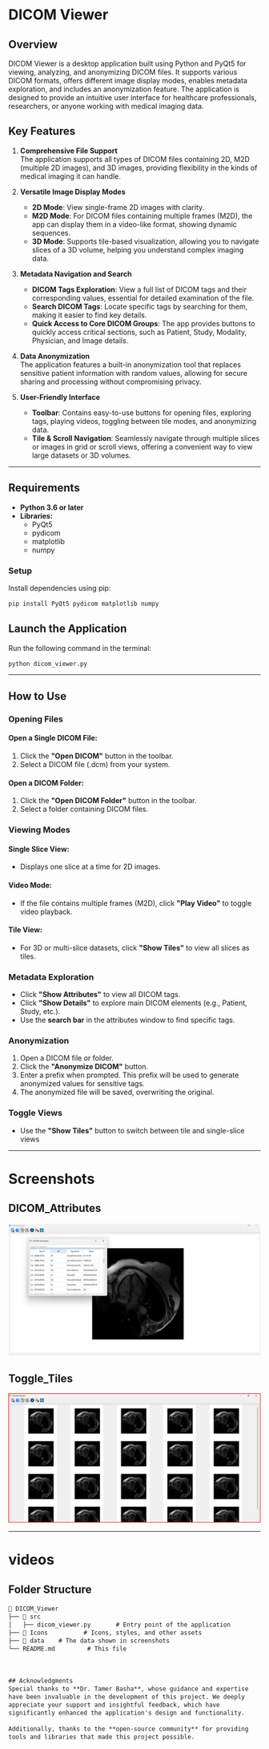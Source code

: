 # DICOM Viewer
## Overview

DICOM Viewer is a desktop application built using Python and PyQt5 for viewing, analyzing, and anonymizing DICOM files. It supports various DICOM formats, offers different image display modes, enables metadata exploration, and includes an anonymization feature. The application is designed to provide an intuitive user interface for healthcare professionals, researchers, or anyone working with medical imaging data.

## Key Features

1. **Comprehensive File Support**  
   The application supports all types of DICOM files containing 2D, M2D (multiple 2D images), and 3D images, providing flexibility in the kinds of medical imaging it can handle.

2. **Versatile Image Display Modes**  
   - **2D Mode**: View single-frame 2D images with clarity.  
   - **M2D Mode**: For DICOM files containing multiple frames (M2D), the app can display them in a video-like format, showing dynamic sequences.  
   - **3D Mode**: Supports tile-based visualization, allowing you to navigate slices of a 3D volume, helping you understand complex imaging data.

3. **Metadata Navigation and Search**  
   - **DICOM Tags Exploration**: View a full list of DICOM tags and their corresponding values, essential for detailed examination of the file.  
   - **Search DICOM Tags**: Locate specific tags by searching for them, making it easier to find key details.  
   - **Quick Access to Core DICOM Groups**: The app provides buttons to quickly access critical sections, such as Patient, Study, Modality, Physician, and Image details.

4. **Data Anonymization**  
   The application features a built-in anonymization tool that replaces sensitive patient information with random values, allowing for secure sharing and processing without compromising privacy.

5. **User-Friendly Interface**  
   - **Toolbar**: Contains easy-to-use buttons for opening files, exploring tags, playing videos, toggling between tile modes, and anonymizing data.  
   - **Tile & Scroll Navigation**: Seamlessly navigate through multiple slices or images in grid or scroll views, offering a convenient way to view large datasets or 3D volumes.

---
## Requirements
- **Python 3.6 or later**
- **Libraries:**
  - PyQt5
  - pydicom
  - matplotlib
  - numpy

### Setup
Install dependencies using pip:
```bash
pip install PyQt5 pydicom matplotlib numpy
```

## Launch the Application
Run the following command in the terminal:
```bash
python dicom_viewer.py
```
---
## How to Use

### Opening Files
#### Open a Single DICOM File:
1. Click the **"Open DICOM"** button in the toolbar.
2. Select a DICOM file (.dcm) from your system.

#### Open a DICOM Folder:
1. Click the **"Open DICOM Folder"** button in the toolbar.
2. Select a folder containing DICOM files.

### Viewing Modes
#### Single Slice View:
- Displays one slice at a time for 2D images.

#### Video Mode:
- If the file contains multiple frames (M2D), click **"Play Video"** to toggle video playback.

#### Tile View:
- For 3D or multi-slice datasets, click **"Show Tiles"** to view all slices as tiles.

### Metadata Exploration
- Click **"Show Attributes"** to view all DICOM tags.
- Click **"Show Details"** to explore main DICOM elements (e.g., Patient, Study, etc.).
- Use the **search bar** in the attributes window to find specific tags.

### Anonymization
1. Open a DICOM file or folder.
2. Click the **"Anonymize DICOM"** button.
3. Enter a prefix when prompted. This prefix will be used to generate anonymized values for sensitive tags.
4. The anonymized file will be saved, overwriting the original.

### Toggle Views
- Use the **"Show Tiles"** button to switch between tile and single-slice views

---
# Screenshots

## DICOM_Attributes 

![DICOM_Attributes](Images/DICOM_Attributes.png)  

## Toggle_Tiles

![DICOM_Attributes](Images/Toggle_Tiles.png)  


---
# videos

## Folder Structure
```plaintext
📂 DICOM_Viewer
├── 📂 src
│   ├── dicom_viewer.py       # Entry point of the application
├── 📂 Icons          # Icons, styles, and other assets
├── 📂 data    # The data shown in screenshots
└── README.md         # This file



## Acknowledgments
Special thanks to **Dr. Tamer Basha**, whose guidance and expertise have been invaluable in the development of this project. We deeply appreciate your support and insightful feedback, which have significantly enhanced the application's design and functionality.

Additionally, thanks to the **open-source community** for providing tools and libraries that made this project possible.

